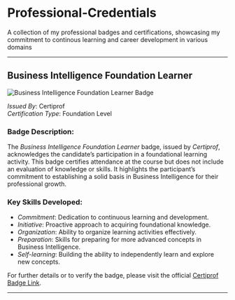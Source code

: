 # Professional-Credentials
A collection of my professional badges and certifications, showcasing my commitment to continous learning and career development in various domains

---

## Business Intelligence Foundation Learner

![Business Intelligence Foundation Learner Badge](badges/business-intelligence-foundation-learner.png)

*Issued By*: Certiprof  
*Certification Type*: Foundation Level  

### Badge Description:
The *Business Intelligence Foundation Learner* badge, issued by *Certiprof*, acknowledges the candidate’s participation in a foundational learning activity. This badge certifies attendance at the course but does not include an evaluation of knowledge or skills. It highlights the participant’s commitment to establishing a solid basis in Business Intelligence for their professional growth.

### Key Skills Developed:
- *Commitment*: Dedication to continuous learning and development.
- *Initiative*: Proactive approach to acquiring foundational knowledge.
- *Organization*: Ability to organize learning activities effectively.
- *Preparation*: Skills for preparing for more advanced concepts in Business Intelligence.
- *Self-learning*: Building the ability to independently learn and explore new concepts.

For further details or to verify the badge, please visit the official [Certiprof Badge Link](https://www.credly.com/badges/ed6704d9-c313-4ad3-8a0c-a031de0cc29c).

---
